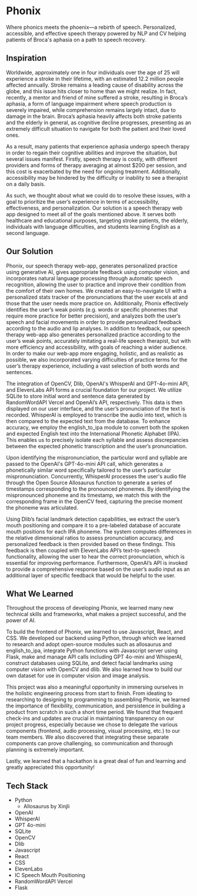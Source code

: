# Phonix
Where phonics meets the phoenix—a rebirth of speech. Personalized, accessible, and effective speech therapy powered by NLP and CV helping patients of Broca's aphasia on a path to speech recovery.

## Inspiration
Worldwide, approximately one in four individuals over the age of 25 will experience a stroke in their lifetime, with an estimated 12.2 million people affected annually. Stroke remains a leading cause of disability across the globe, and this issue hits closer to home than we might realize. In fact, recently, a mentor and friend of mine suffered a stroke, resulting in Broca’s aphasia, a form of language impairment where speech production is severely impaired, while comprehension remains largely intact, due to damage in the brain. Broca’s aphasia heavily affects both stroke patients and the elderly in general, as cognitive decline progresses, presenting as an extremely difficult situation to navigate for both the patient and their loved ones. 

As a result, many patients that experience aphasia undergo speech therapy in order to regain their cognitive abilities and improve the situation, but several issues manifest. Firstly, speech therapy is costly, with different providers and forms of therapy averaging at almost $200 per session, and this cost is exacerbated by the need for ongoing treatment. Additionally, accessibility may be hindered by the difficulty or inability to see a therapist on a daily basis. 

As such, we thought about what we could do to resolve these issues, with a goal to prioritize the user’s experience in terms of accessibility, effectiveness, and personalization. Our solution is a speech therapy web app designed to meet all of the goals mentioned above. It serves both healthcare and educational purposes, targeting stroke patients, the elderly, individuals with language difficulties, and students learning English as a second language. 

## Our Solution
Phonix, our speech therapy web-app, generates personalized practice using generative AI, gives appropriate feedback using computer vision, and incorporates natural language processing through automatic speech recognition, allowing the user to practice and improve their condition from the comfort of their own homes. We created an easy-to-navigate UI with a personalized stats tracker of the pronunciations that the user excels at and those that the user needs more practice on. Additionally, Phonix effectively identifies the user’s weak points (e.g. words or specific phonemes that require more practice for better precision), and analyzes both the user’s speech and facial movements in order to provide personalized feedback according to the audio and lip analyses. In addition to feedback, our speech therapy web-app also generates personalized practice according to the user’s weak points, accurately imitating a real-life speech therapist, but with more efficiency and accessibility, with goals of reaching a wider audience. In order to make our web-app more engaging, holistic, and as realistic as possible, we also incorporated varying difficulties of practice terms for the user’s therapy experience, including a vast selection of both words and sentences.

The integration of OpenCV, Dlib, OpenAI's WhisperAI and GPT-4o-mini API, and ElevenLabs API forms a crucial foundation for our project. We utilize SQLite to store initial word and sentence data generated by RandomWordAPI Vercel and OpenAI’s API, respectively. This data is then displayed on our user interface, and the user’s pronunciation of the text is recorded. WhisperAI is employed to transcribe the audio into text, which is then compared to the expected text from the database. To enhance accuracy, we employ the english_to_ipa module to convert both the spoken and expected English text into the International Phonetic Alphabet (IPA). This enables us to precisely isolate each syllable and assess discrepancies between the expected phonetic transcription and the user’s pronunciation.

Upon identifying the mispronunciation, the particular word and syllable are passed to the OpenAI's GPT-4o-mini API call, which generates a phonetically similar word specifically tailored to the user’s particular mispronunciation. Concurrently, WhisperAI processes the user's audio file through the Open Source Allosaurus function to generate a series of timestamps corresponding to the pronounced phonemes. By identifying the mispronounced phoneme and its timestamp, we match this with the corresponding frame in the OpenCV feed, capturing the precise moment the phoneme was articulated.

Using Dlib’s facial landmark detection capabilities, we extract the user’s mouth positioning and compare it to a pre-labeled database of accurate mouth positions for each IPA phoneme. The system computes differences in the relative dimensional ratios to assess pronunciation accuracy, and personalized feedback is then provided based on these findings. This feedback is then coupled with ElevenLabs API’s text-to-speech functionality, allowing the user to hear the correct pronunciation, which is essential for improving performance. Furthermore, OpenAI’s API is invoked to provide a comprehensive response based on the user’s audio input as an additional layer of specific feedback that would be helpful to the user. 

## What We Learned
Throughout the process of developing Phonix, we learned many new technical skills and frameworks, what makes a project successful, and the power of AI.

To build the frontend of Phonix, we learned to use Javascript, React, and CSS. We developed our backend using Python, through which we learned to research and adopt open-source modules such as allosaurus and english_to_ipa, integrate Python functions with Javascript server using Flask, make and manage API calls including GPT 4o-mini and WhisperAI, construct databases using SQLite, and detect facial landmarks using computer vision with OpenCV and dlib. We also learned how to build our own dataset for use in computer vision and image analysis. 

This project was also a meaningful opportunity in immersing ourselves in the holistic engineering process from start to finish. From ideating to researching to designing to programming to assembling Phonix, we learned the importance of flexibility, communication, and persistence in building a product from scratch in such a short time period. We found that frequent check-ins and updates are crucial in maintaining transparency on our project progress, especially because we chose to delegate the various components (frontend, audio processing, visual processing, etc.) to our team members. We also discovered that integrating these separate components can prove challenging, so communication and thorough planning is extremely important.

Lastly, we learned that a hackathon is a great deal of fun and learning and greatly appreciated this opportunity!

## Tech Stack
- Python
  - Allosaurus by Xinjli
- OpenAI
- WhisperAI 
- GPT 4o-mini
- SQLite
- OpenCV
- Dlib 
- Javascript
- React
- CSS
- ElevenLabs 
- IC Speech Mouth Positioning
- RandomWordAPI Vercel
- Flask
